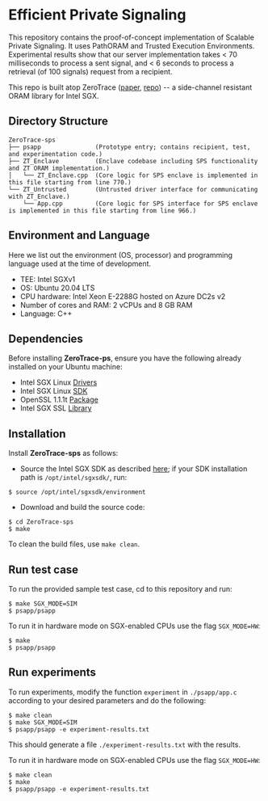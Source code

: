 # Efficient Private Signaling

This repository contains the proof-of-concept implementation of Scalable Private Signaling.
It uses PathORAM and Trusted Execution Environments.
Experimental results show that our server implementation takes < 70 milliseconds to process a sent signal, and < 6 seconds to process a retrieval (of 100 signals) request from a recipient.  

This repo is built atop ZeroTrace ([paper](https://eprint.iacr.org/2017/549.pdf), [repo](https://github.com/sshsshy/ZeroTrace/tree/master)) -- a side-channel resistant ORAM library for Intel SGX.

## Directory Structure

    ZeroTrace-sps
    ├── psapp               (Prototype entry; contains recipient, test, and experimentation code.)
    ├── ZT_Enclave          (Enclave codebase including SPS functionality and ZT ORAM implementation.)
    │   └── ZT_Enclave.cpp  (Core logic for SPS enclave is implemented in this file starting from line 770.)
    └── ZT_Untrusted        (Untrusted driver interface for communicating with ZT_Enclave.)
        └── App.cpp         (Core logic for SPS interface for SPS enclave is implemented in this file starting from line 966.)

## Environment and Language

Here we list out the environment (OS, processor) and programming language used at the time of development.

  - TEE: Intel SGXv1 
  - OS: Ubuntu 20.04 LTS
  - CPU hardware: Intel Xeon E-2288G hosted on Azure DC2s v2
  - Number of cores and RAM: 2 vCPUs and 8 GB RAM
  - Language: C++

## Dependencies

Before installing **ZeroTrace-ps**, ensure you have the following already installed on your Ubuntu machine:

  - Intel SGX Linux [Drivers](https://github.com/intel/linux-sgx-driver)
  - Intel SGX Linux [SDK](https://github.com/intel/linux-sgx)
  - OpenSSL 1.1.1t [Package](https://learnubuntu.com/install-openssl/)
  - Intel SGX SSL [Library](https://github.com/intel/intel-sgx-ssl)


## Installation
Install **ZeroTrace-sps** as follows:

  - Source the Intel SGX SDK as described [here](https://github.com/intel/linux-sgx#install-the-intelr-sgx-sdk-1); if your SDK installation path is `/opt/intel/sgxsdk/`, run:
```
$ source /opt/intel/sgxsdk/environment
```

  - Download and build the source code:
```
$ cd ZeroTrace-sps
$ make
```

To clean the build files, use `make clean`.

## Run test case
To run the provided sample test case, cd to this repository and run:
```
$ make SGX_MODE=SIM
$ psapp/psapp
```

To run it in hardware mode on SGX-enabled CPUs use the flag `SGX_MODE=HW`:
```
$ make
$ psapp/psapp
```

## Run experiments
To run experiments, modify the function `experiment` in `./psapp/app.c` according to your desired parameters and do the following:

```
$ make clean
$ make SGX_MODE=SIM
$ psapp/psapp -e experiment-results.txt
```

This should generate a file `./experiment-results.txt` with the results.

To run it in hardware mode on SGX-enabled CPUs use the flag `SGX_MODE=HW`:

```
$ make clean
$ make
$ psapp/psapp -e experiment-results.txt
```